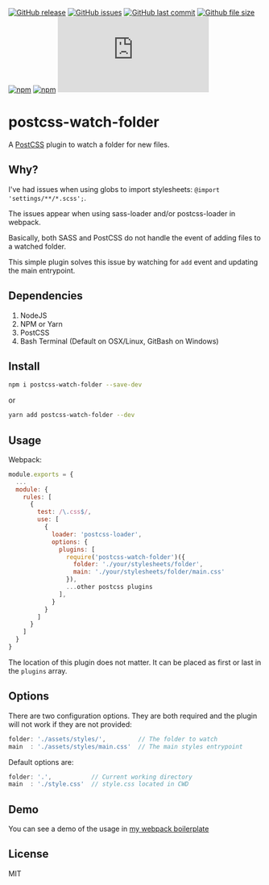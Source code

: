 [![GitHub release](https://img.shields.io/github/release/scriptex/postcss-watch-folder.svg)](https://github.com/scriptex/postcss-watch-folder/releases/latest)
[![GitHub issues](https://img.shields.io/github/issues/scriptex/postcss-watch-folder.svg)](https://github.com/scriptex/postcss-watch-folder/issues)
[![GitHub last commit](https://img.shields.io/github/last-commit/scriptex/postcss-watch-folder.svg)](https://github.com/scriptex/postcss-watch-folder/commits/master)
[![Github file size](https://img.shields.io/github/size/scriptex/postcss-watch-folder/index.js.svg)](https://github.com/scriptex/postcss-watch-folder)
[![npm](https://img.shields.io/npm/dt/postcss-watch-folder.svg)](https://www.npmjs.com/package/postcss-watch-folder)
[![npm](https://img.shields.io/npm/v/postcss-watch-folder.svg)](https://www.npmjs.com/package/postcss-watch-folder)
[![Analytics](https://ga-beacon.appspot.com/UA-83446952-1/github.com/scriptex/postcss-watch-folder/README.md)](https://github.com/scriptex/postcss-watch-folder/)

# postcss-watch-folder

A [PostCSS](https://github.com/postcss/postcss) plugin to watch a folder for new files.

## Why?

I've had issues when using globs to import stylesheets: `@import 'settings/**/*.scss';`.

The issues appear when using sass-loader and/or postcss-loader in webpack.

Basically, both SASS and PostCSS do not handle the event of adding files to a watched folder.

This simple plugin solves this issue by watching for `add` event and updating the main entrypoint.

## Dependencies

1. NodeJS
2. NPM or Yarn
3. PostCSS
4. Bash Terminal (Default on OSX/Linux, GitBash on Windows)

## Install

```bash
npm i postcss-watch-folder --save-dev
```

or

```bash
yarn add postcss-watch-folder --dev
```

## Usage

Webpack:

```javascript
module.exports = {
  ...
  module: {
    rules: [
      {
        test: /\.css$/,
        use: [
          {
            loader: 'postcss-loader',
            options: {
              plugins: [
                require('postcss-watch-folder')({
                  folder: './your/stylesheets/folder',
                  main: './your/stylesheets/folder/main.css'
                }),
                ...other postcss plugins
              ],
            }
          }
        ]
      }
    ]
  }
}
```

The location of this plugin does not matter. It can be placed as first or last in the `plugins` array.

## Options

There are two configuration options. They are both required and the plugin will not work if they are not provided:

```javascript
folder: './assets/styles/',         // The folder to watch
main  : './assets/styles/main.css'  // The main styles entrypoint
```

Default options are:

```javascript
folder: '.',           // Current working directory
main  : './style.css'  // style.css located in CWD
```

## Demo

You can see a demo of the usage in [my webpack boilerplate](https://github.com/scriptex/webpack-mpa/blob/master/webpack.config.js#L147)

## License

MIT
